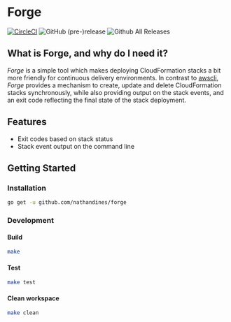 # Forge

[![CircleCI](https://circleci.com/gh/nathandines/forge.svg?style=svg)](https://circleci.com/gh/nathandines/forge)
![GitHub (pre-)release](https://img.shields.io/github/release/nathandines/forge/all.svg)
![Github All Releases](https://img.shields.io/github/downloads/nathandines/forge/total.svg)

## What is Forge, and why do I need it?

_Forge_ is a simple tool which makes deploying CloudFormation stacks a bit more
friendly for continuous delivery environments. In contrast to
[awscli](https://github.com/aws/aws-cli), _Forge_ provides a mechanism to
create, update and delete CloudFormation stacks synchronously, while also
providing output on the stack events, and an exit code reflecting the final
state of the stack deployment.

## Features

- Exit codes based on stack status
- Stack event output on the command line

## Getting Started

### Installation

```sh
go get -u github.com/nathandines/forge
```

### Development

#### Build

```sh
make
```

#### Test

```sh
make test
```

#### Clean workspace

```sh
make clean
```
